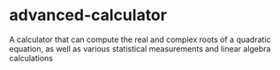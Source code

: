 # advanced-calculator
A calculator that can compute the real and complex roots of a quadratic equation, as well as various statistical measurements and linear algebra calculations
